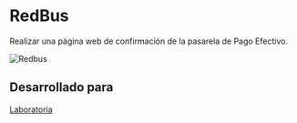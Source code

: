 # RedBus
Realizar una página web de confirmación  de la  pasarela de Pago Efectivo.

![Redbus](https://user-images.githubusercontent.com/32302955/38222983-e9c2acce-36ad-11e8-991c-8baf472d7997.png)

## Desarrollado para 
[Laboratoria](http://laboratoria.la)

